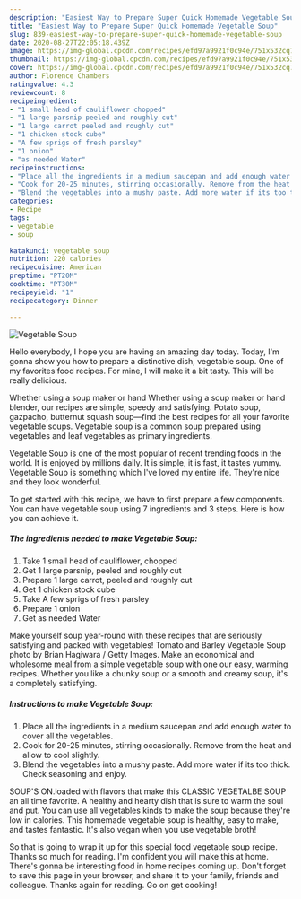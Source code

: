 ```yaml
---
description: "Easiest Way to Prepare Super Quick Homemade Vegetable Soup"
title: "Easiest Way to Prepare Super Quick Homemade Vegetable Soup"
slug: 839-easiest-way-to-prepare-super-quick-homemade-vegetable-soup
date: 2020-08-27T22:05:18.439Z
image: https://img-global.cpcdn.com/recipes/efd97a9921f0c94e/751x532cq70/vegetable-soup-recipe-main-photo.jpg
thumbnail: https://img-global.cpcdn.com/recipes/efd97a9921f0c94e/751x532cq70/vegetable-soup-recipe-main-photo.jpg
cover: https://img-global.cpcdn.com/recipes/efd97a9921f0c94e/751x532cq70/vegetable-soup-recipe-main-photo.jpg
author: Florence Chambers
ratingvalue: 4.3
reviewcount: 8
recipeingredient:
- "1 small head of cauliflower chopped"
- "1 large parsnip peeled and roughly cut"
- "1 large carrot peeled and roughly cut"
- "1 chicken stock cube"
- "A few sprigs of fresh parsley"
- "1 onion"
- "as needed Water"
recipeinstructions:
- "Place all the ingredients in a medium saucepan and add enough water to cover all the vegetables."
- "Cook for 20-25 minutes, stirring occasionally. Remove from the heat and allow to cool slightly."
- "Blend the vegetables into a mushy paste. Add more water if its too thick. Check seasoning and enjoy."
categories:
- Recipe
tags:
- vegetable
- soup

katakunci: vegetable soup 
nutrition: 220 calories
recipecuisine: American
preptime: "PT20M"
cooktime: "PT30M"
recipeyield: "1"
recipecategory: Dinner

---
```



![Vegetable Soup](https://img-global.cpcdn.com/recipes/efd97a9921f0c94e/751x532cq70/vegetable-soup-recipe-main-photo.jpg)

Hello everybody, I hope you are having an amazing day today. Today, I'm gonna show you how to prepare a distinctive dish, vegetable soup. One of my favorites food recipes. For mine, I will make it a bit tasty. This will be really delicious.

Whether using a soup maker or hand Whether using a soup maker or hand blender, our recipes are simple, speedy and satisfying. Potato soup, gazpacho, butternut squash soup—find the best recipes for all your favorite vegetable soups. Vegetable soup is a common soup prepared using vegetables and leaf vegetables as primary ingredients.

Vegetable Soup is one of the most popular of recent trending foods in the world. It is enjoyed by millions daily. It is simple, it is fast, it tastes yummy. Vegetable Soup is something which I've loved my entire life. They're nice and they look wonderful.


To get started with this recipe, we have to first prepare a few components. You can have vegetable soup using 7 ingredients and 3 steps. Here is how you can achieve it.

<!--inarticleads1-->

##### The ingredients needed to make Vegetable Soup:

1. Take 1 small head of cauliflower, chopped
1. Get 1 large parsnip, peeled and roughly cut
1. Prepare 1 large carrot, peeled and roughly cut
1. Get 1 chicken stock cube
1. Take A few sprigs of fresh parsley
1. Prepare 1 onion
1. Get as needed Water


Make yourself soup year-round with these recipes that are seriously satisfying and packed with vegetables! Tomato and Barley Vegetable Soup photo by Brian Hagiwara / Getty Images. Make an economical and wholesome meal from a simple vegetable soup with one our easy, warming recipes. Whether you like a chunky soup or a smooth and creamy soup, it&#39;s a completely satisfying. 

<!--inarticleads2-->

##### Instructions to make Vegetable Soup:

1. Place all the ingredients in a medium saucepan and add enough water to cover all the vegetables.
1. Cook for 20-25 minutes, stirring occasionally. Remove from the heat and allow to cool slightly.
1. Blend the vegetables into a mushy paste. Add more water if its too thick. Check seasoning and enjoy.


SOUP&#39;S ON.loaded with flavors that make this CLASSIC VEGETALBE SOUP an all time favorite. A healthy and hearty dish that is sure to warm the soul and put. You can use all vegetables kinds to make the soup because they&#39;re low in calories. This homemade vegetable soup is healthy, easy to make, and tastes fantastic. It&#39;s also vegan when you use vegetable broth! 

So that is going to wrap it up for this special food vegetable soup recipe. Thanks so much for reading. I'm confident you will make this at home. There's gonna be interesting food in home recipes coming up. Don't forget to save this page in your browser, and share it to your family, friends and colleague. Thanks again for reading. Go on get cooking!
